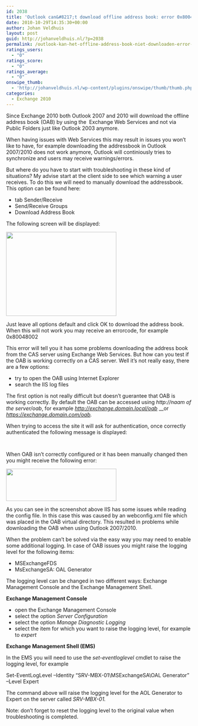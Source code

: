 ```yaml
---
id: 2038
title: 'Outlook can&#8217;t download offline address book: error 0x80048002'
date: 2010-10-29T14:35:30+00:00
author: Johan Veldhuis
layout: post
guid: http://johanveldhuis.nl/?p=2038
permalink: /outlook-kan-het-offline-address-book-niet-downloaden-error-0x80048002/
ratings_users:
  - "0"
ratings_score:
  - "0"
ratings_average:
  - "0"
onswipe_thumb:
  - 'http://johanveldhuis.nl/wp-content/plugins/onswipe/thumb/thumb.php?src=http://johanveldhuis.nl/wp-content/uploads/2010/10/iis-log.jpg&amp;w=600&amp;h=800&amp;zc=1&amp;q=75&amp;f=0'
categories:
  - Exchange 2010
---
```

Since Exchange 2010 both Outlook 2007 and 2010 will download the offline address book (OAB) by using the  Exchange Web Services and not via Public Folders just like Outlook 2003 anymore.

When having issues with Web Services this may result in issues you won&#8217;t like to have, for example downloading the addressbook in Outlook 2007/2010 does not work anymore, Outlook will continiously tries to synchronize and users may receive warnings/errors.

But where do you have to start with troubleshooting in these kind of situations? My advise start at the client side to see which warning a user receives. To do this we will need to manually download the addressbook. This option can be found here:

  * tab Sender/Receive
  * Send/Receive Groups
  * Download Address Book

The following screen will be displayed:

[<img title="Download Address Book" src="https://i0.wp.com/johanveldhuis.nl/wp-content/uploads/2010/10/oab-300x229.jpg?resize=300%2C229" alt="" width="300" height="229" data-recalc-dims="1" />](https://i2.wp.com/johanveldhuis.nl/wp-content/uploads/2010/10/oab.jpg)

Just leave all options default and click OK to download the address book. When this will not work you may receive an errorcode, for example 0x80048002

This error will tell you it has some problems downloading the address book from the CAS server using Exchange Web Services. But how can you test if the OAB is working correctly on a CAS server. Well it&#8217;s not really easy, there are a few options:

  * try to open the OAB using Internet Explorer
  * search the IIS log files

The first option is not really difficult but doesn&#8217;t guerantee that OAB is working correctly. By default the OAB can be accessed using _http://naam of the server/oab_, for example _http://exchange.domain.local/oab_ __or _https://exchange.domain.com/oab._

When trying to access the site it will ask for authentication, once correctly authenticated the following message is displayed:

[<img title="Access OAB via Internet Explorer" src="https://i2.wp.com/johanveldhuis.nl/wp-content/uploads/2010/10/Capture2-300x15.jpg?resize=300%2C15" alt="" width="300" height="15" data-recalc-dims="1" />](https://i0.wp.com/johanveldhuis.nl/wp-content/uploads/2010/10/Capture2.jpg)

When OAB isn&#8217;t correctly configured or it has been manually changed then you might receive the following error:

[<img title="Exchange OAB error 500.19" src="https://i1.wp.com/johanveldhuis.nl/wp-content/uploads/2010/10/Capture3-300x88.jpg?resize=300%2C88" alt="" width="300" height="88" data-recalc-dims="1" />](https://i2.wp.com/johanveldhuis.nl/wp-content/uploads/2010/10/Capture3.jpg)

As you can see in the screenshot above IIS has some issues while reading the config file. In this case this was caused by an webconfig.xml file which was placed in the OAB virtual directory. This resulted in problems while downloading the OAB when using Outlook 2007/2010.

When the problem can&#8217;t be solved via the easy way you may need to enable some additional logging. In case of OAB issues you might raise the logging level for the following items:

  * MSExchangeFDS
  * MsExchangeSA: OAL Generator

The logging level can be changed in two different ways: Exchange Management Console and the Exchange Management Shell.

**Exchange Management Console**

  * open the Exchange Management Console
  * select the option _Server Configuration_
  * select the option _Manage Diagnostic Logging_
  * select the item for which you want to raise the logging level, for example to _expert_

**Exchange Management Shell (EMS)**

In the EMS you will need to use the _set-eventloglevel_ cmdlet to raise the logging level, for example

Set-EventLogLevel –Identity “SRV-MBX-01\MSExchangeSA\OAL Generator” –Level Expert

The command above will raise the logging level for the AOL Generator to Expert on the server called _SRV-MBX-01._

Note: don&#8217;t forget to reset the logging level to the original value when troubleshooting is completed.